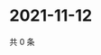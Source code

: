 # 2021-11-12

共 0 条

<!-- BEGIN WEIBO -->
<!-- 最后更新时间 Fri Nov 12 2021 06:14:29 GMT+0800 (China Standard Time) -->

<!-- END WEIBO -->
